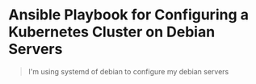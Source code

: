 # Ansible Playbook for Configuring a Kubernetes Cluster on Debian Servers

> I'm using systemd of debian to configure my debian servers
